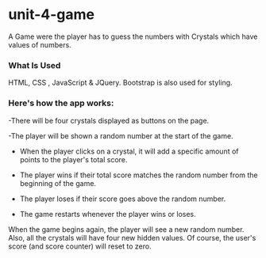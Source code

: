 # unit-4-game
A Game were the player has to guess the numbers with Crystals which have values of numbers.


### What Is Used
HTML, CSS , JavaScript & JQuery.
Bootstrap is also used for styling. 

### Here's how the app works:

-There will be four crystals displayed as buttons on the page.

-The player will be shown a random number at the start of the game.

- When the player clicks on a crystal, it will add a specific amount of points to the player's total score.

- The player wins if their total score matches the random number from the beginning of the game.

- The player loses if their score goes above the random number.

- The game restarts whenever the player wins or loses.

When the game begins again, the player will see a new random number. Also, all the crystals will have four new hidden values. Of course, the user's score (and score counter) will reset to zero.


